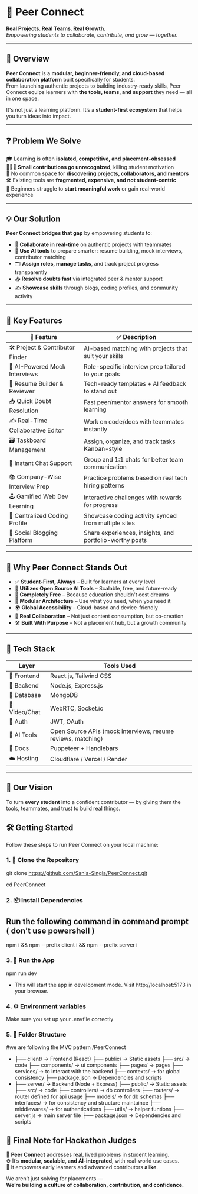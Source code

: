 # 🤝 Peer Connect  
**Real Projects. Real Teams. Real Growth.**  
*Empowering students to collaborate, contribute, and grow — together.*

---

## 🚀 Overview

**Peer Connect** is a **modular, beginner-friendly, and cloud-based collaboration platform** built specifically for students.  
From launching authentic projects to building industry-ready skills, Peer Connect equips learners with **the tools, teams, and support** they need — all in one space.  

It's not just a learning platform. It’s a **student-first ecosystem** that helps you turn ideas into impact.

---

## ❓ Problem We Solve

🎓 Learning is often **isolated, competitive, and placement-obsessed**  
🧑‍🤝‍🧑 **Small contributions go unrecognized**, killing student motivation  
📌 No common space for **discovering projects, collaborators, and mentors**  
🛠️ Existing tools are **fragmented, expensive, and not student-centric**  
🚧 Beginners struggle to **start meaningful work** or gain real-world experience

---

## 💡 Our Solution

**Peer Connect bridges that gap** by empowering students to:

- 🤝 **Collaborate in real-time** on authentic projects with teammates
- 🧠 **Use AI tools** to prepare smarter: resume building, mock interviews, contributor matching
- 🗂️ **Assign roles, manage tasks**, and track project progress transparently
- 📥 **Resolve doubts fast** via integrated peer & mentor support
- ✍️ **Showcase skills** through blogs, coding profiles, and community activity

---

## 🌟 Key Features

| 🧩 Feature                          | ✅ Description |
|------------------------------------|----------------|
| 🛠️ Project & Contributor Finder    | AI-based matching with projects that suit your skills |
| 🧠 AI-Powered Mock Interviews      | Role-specific interview prep tailored to your goals |
| 📄 Resume Builder & Reviewer       | Tech-ready templates + AI feedback to stand out |
| 📥 Quick Doubt Resolution          | Fast peer/mentor answers for smooth learning |
| ✍️ Real-Time Collaborative Editor  | Work on code/docs with teammates instantly |
| 🗃️ Taskboard Management            | Assign, organize, and track tasks Kanban-style |
| 💬 Instant Chat Support            | Group and 1:1 chats for better team communication |
| 📚 Company-Wise Interview Prep     | Practice problems based on real tech hiring patterns |
| 🕹️ Gamified Web Dev Learning       | Interactive challenges with rewards for progress |
| 🧠 Centralized Coding Profile       | Showcase coding activity synced from multiple sites |
| 📝 Social Blogging Platform        | Share experiences, insights, and portfolio-worthy posts |

---

## 💎 Why Peer Connect Stands Out

- ✅ **Student-First, Always** – Built for learners at every level  
- 🧰 **Utilizes Open Source AI Tools** – Scalable, free, and future-ready  
- 💸 **Completely Free** – Because education shouldn't cost dreams  
- 🧩 **Modular Architecture** – Use what you need, when you need it  
- 🌍 **Global Accessibility** – Cloud-based and device-friendly  
- 🤝 **Real Collaboration** – Not just content consumption, but co-creation  
- 🛠️ **Built With Purpose** – Not a placement hub, but a growth community

---

## 🧪 Tech Stack

| Layer      | Tools Used |
|------------|------------|
| 🎨 Frontend | React.js, Tailwind CSS |
| 🧠 Backend  | Node.js, Express.js |
| 💾 Database | MongoDB |
| 🎥 Video/Chat | WebRTC, Socket.io |
| 🔐 Auth     | JWT, OAuth |
| 🧠 AI Tools | Open Source APIs (mock interviews, resume reviews, matching) |
| 📄 Docs     | Puppeteer + Handlebars |
| ☁️ Hosting  | Cloudflare / Vercel / Render |

---

## 🌈 Our Vision

To turn **every student** into a confident contributor —  by giving them the tools, teammates, and trust to build real things.

## 🛠️ Getting Started

Follow these steps to run Peer Connect on your local machine:

### 1. 🚀 Clone the Repository
git clone https://github.com/Sania-Singla/PeerConnect.git

cd PeerConnect

### 2. 📦 Install Dependencies

## Run the following command in command prompt ( don't use powershell )

npm i && npm --prefix client i && npm --prefix server i

### 3. 🧪 Run the App

npm run dev

- This will start the app in development mode. Visit http://localhost:5173 in your browser.

### 4. ⚙️ Environment variables
Make sure you set up your .envfile correctly


### 5. 📁 Folder Structure
#we are following the MVC pattern
/PeerConnect
- ├── client/       → Frontend (React)
     ├── public/       → Static assets
     ├── src/          → code
        ├── components/          → ui components
        ├── pages/          → pages
        ├── services/          → to interact with the backend
        ├── contexts/          → for global consistency
        ├── package.json  → Dependencies and scripts
- ├── server/       → Backend (Node + Express)
     ├── public/       → Static assets
     ├── src/          → code
        ├── controllers/          → db controllers
        ├── routers/          → router defined for api usage
        ├── models/          → for db schemas
        ├── interfaces/          → for consistency and structure maintaince
        ├── middlewares/          → for authentications 
        ├── utils/          → helper funtions
        ├── server.js          → main server file
        ├── package.json  → Dependencies and scripts


## 🏁 Final Note for Hackathon Judges

🎯 **Peer Connect** addresses real, lived problems in student learning.  
⚙️ It’s **modular, scalable, and AI-integrated**, with real-world use cases.  
🌱 It empowers early learners and advanced contributors **alike**.  

We aren’t just solving for placements —  
**We’re building a culture of collaboration, contribution, and confidence.**


